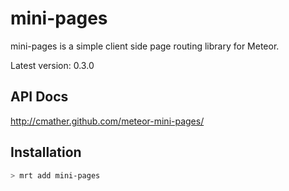 mini-pages
===============

mini-pages is a simple client side page routing library for Meteor.

Latest version: 0.3.0

## API Docs
http://cmather.github.com/meteor-mini-pages/

## Installation
```bash
> mrt add mini-pages
```
